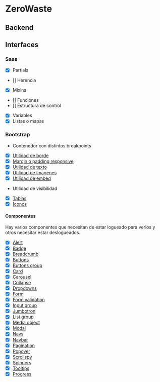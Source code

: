 # ZeroWaste

## Backend

## Interfaces

### Sass
- [x] Partials
- [] Herencia
- [x] Mixins
- [] Funciones
- [] Estructura de control
- [x] Variables
- [x] Listas o mapas

### Bootstrap

- Contenedor con distintos breakpoints
- [x] [Utilidad de borde](resources/views/partials/navbar.blade.php#L3)
- [x] [Margin o padding responsive ](resources/views/private/home.blade.php#L4)
- [x] [Utilidad de texto](resources/views/private/inventory/show.blade.php#L48)
- [x] [Utilidad de imagenes](resources/views/about.blade.php#L22)
- [x] [Utilidad de embed](resources/views/about.blade.php#L18)
- Utilidad de visibilidad
- [x] [Tablas](resources/views/about.blade.php#L31)
- [x] [Iconos](resources/js/components/ContactForm.vue)

#### Componentes

Hay varios componentes que necesitan de estar logueado para verlos y otros necesitar estar deslogueados.

- [x] [Alert](resources/views/private/components/alert.blade.php)
- [x] [Badge](resources/views/private/recipe/show.blade.php#L25)
- [x] [Breadcrumb](resources/views/private/recipe/index.blade.php#L4)
- [x] [Buttons](resources/views/private/recipe/create.blade.php#L91)
- [x] [Buttons group](resources/js/components/ContactForm.vue)
- [x] [Card](resources/views/private/components/card.blade.php)
- [x] [Carousel](resources/views/private/components/recipe-showcase.blade.php)
- [x] [Collapse](resources/views/partials/navbar.blade.php#L8)
- [x] [Dropdowns](resources/views/partials/navbar.blade.php#L20)
- [x] [Form](resources/views/private/recipe/create.blade.php#L7)
- [x] [Form validation](resources/views/private/recipe/create.blade.php#L18)
- [x] [Input group](resources/js/components/ContactForm.vue)
- [x] [Jumbotron](resources/views/landing.blade.php#L4)
- [x] [List group](resources/js/components/NotificationReaderComponent.vue#L22)
- [x] [Media object](resources/views/about.blade.php#L21)
- [x] [Modal](resources/views/private/inventory/show.blade.php#L35)
- [x] [Navs](resources/views/about.blade.php#L8)
- [x] [Navbar](resources/views/partials/navbar.blade.php)
- [x] [Pagination](resources/views/private/inventory/show.blade.php#L53)
- [x] [Popover](resources/js/components/NotificationReaderComponent.vue#L7)
- [x] [Scrollspy](resources/views/landing.blade.php#L23)
- [x] [Spinners](resources/js/components/NotificationReaderComponent.vue#L17)
- [x] [Tooltips](resources/views/partials/navbar.blade.php#L3)
- [x] [Progress](resources/js/components/ContactForm.vue)
